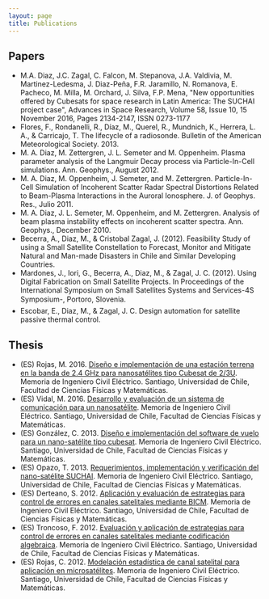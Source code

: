```yaml
---
layout: page
title: Publications
---
```


## Papers
* M.A. Diaz, J.C. Zagal, C. Falcon, M. Stepanova, J.A. Valdivia, M. Martinez-Ledesma, J. Diaz-Peña, F.R. Jaramillo, N. Romanova, E. Pacheco, M. Milla, M. Orchard, J. Silva, F.P. Mena, "New opportunities offered by Cubesats for space research in Latin America: The SUCHAI project case", Advances in Space Research, Volume 58, Issue 10, 15 November 2016, Pages 2134-2147, ISSN 0273-1177
* Flores, F., Rondanelli, R., Díaz, M., Querel, R., Mundnich, K., Herrera, L. A., & Carricajo, T. The lifecycle of a radiosonde. Bulletin of the American Meteorological Society. 2013.
* M. A. Diaz, M. Zettergren, J. L. Semeter and M. Oppenheim. Plasma parameter analysis of the Langmuir Decay process via Particle-In-Cell simulations. Ann. Geophys., August 2012.
* M. A. Diaz, M. Oppenheim, J. Semeter, and M. Zettergren. Particle-In-Cell Simulation of Incoherent Scatter Radar Spectral Distortions Related to Beam-Plasma Interactions in the Auroral Ionosphere. J. of Geophys. Res., Julio 2011.
* M. A. Diaz, J. L. Semeter, M. Oppenheim, and M. Zettergren. Analysis of beam plasma instability effects on incoherent scatter spectra. Ann. Geophys., December 2010.
* Becerra, A., Diaz, M., & Cristobal Zagal, J. (2012). Feasibility Study of using a Small Satellite Constellation to Forecast, Monitor and Mitigate Natural and Man-made Disasters in Chile and Similar Developing Countries.
* Mardones, J., Iori, G., Becerra, A., Diaz, M., & Zagal, J. C. (2012). Using Digital Fabrication on Small Satellite Projects. In Proceedings of the International Symposium on Small Satellites Systems and Services-4S Symposium-, Portoro, Slovenia.
* Escobar, E., Diaz, M., & Zagal, J. C. Design automation for satellite passive thermal control.

## Thesis

* (ES) Rojas, M. 2016. [Diseño e implementación de una estación terrena en la banda de 2.4 GHz para nanosatélites tipo Cubesat de 2/3U](http://repositorio.uchile.cl/handle/2250/141321). Memoria de Ingeniero Civil Eléctrico. Santiago, Universidad de Chile, Facultad de Ciencias Físicas y Matemáticas.
* (ES) Vidal, M. 2016. [Desarrollo y evaluación de un sistema de comunicación para un nanosatélite](http://repositorio.uchile.cl/handle/2250/141235). Memoria de Ingeniero Civil Eléctrico. Santiago, Universidad de Chile, Facultad de Ciencias Físicas y Matemáticas.
* (ES) González, C. 2013. [Diseño e implementación del software de vuelo para un nano-satélite tipo cubesat](http://tesis.uchile.cl/handle/2250/115307). Memoria de Ingeniero Civil Eléctrico. Santiago, Universidad de Chile, Facultad de Ciencias Físicas y Matemáticas.
* (ES) Opazo, T. 2013. [Requerimientos, implementación y verificación del nano-satélite SUCHAI](http://tesis.uchile.cl/handle/2250/115628). Memoria de Ingeniero Civil Eléctrico. Santiago, Universidad de Chile, Facultad de Ciencias Físicas y Matemáticas.
* (ES) Derteano, S. 2012. [Aplicación y evaluación de estrategias para control de errores en canales satelitales mediante BICM](http://www.tesis.uchile.cl/handle/2250/111912). Memoria de Ingeniero Civil Eléctrico. Santiago, Universidad de Chile, Facultad de Ciencias Físicas y Matemáticas.
* (ES) Troncoso, F. 2012. [Evaluación y aplicación de estrategias para control de errores en canales satelitales mediante codificación algebraica](http://www.tesis.uchile.cl/handle/2250/112615). Memoria de Ingeniero Civil Eléctrico. Santiago, Universidad de Chile, Facultad de Ciencias Físicas y Matemáticas.
* (ES) Rojas, C. 2012. [Modelación estadística de canal satelital para aplicación en microsatélites](http://www.tesis.uchile.cl/handle/2250/112070). Memoria de Ingeniero Civil Eléctrico. Santiago, Universidad de Chile, Facultad de Ciencias Físicas y Matemáticas.


